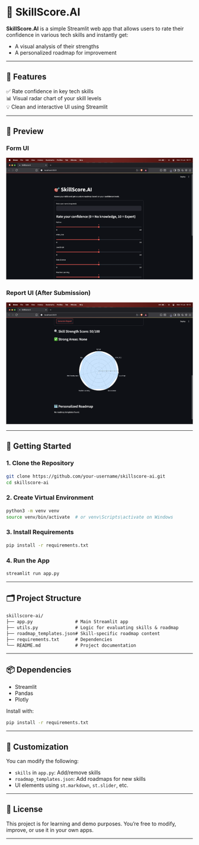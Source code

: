 # 🎯 SkillScore.AI

**SkillScore.AI** is a simple Streamlit web app that allows users to rate their confidence in various tech skills and instantly get:

- A visual analysis of their strengths
- A personalized roadmap for improvement

---

## 🧠 Features

✅ Rate confidence in key tech skills  
📊 Visual radar chart of your skill levels   
💡 Clean and interactive UI using Streamlit

---

## 📸 Preview

### Form UI

![Form Preview](/screenshots/Screenshot%202025-07-14%20at%2018.11.25.png)

### Report UI (After Submission)

![Report Preview](/screenshots/Screenshot%202025-07-14%20at%2018.12.06.png)

---

## 🚀 Getting Started

### 1. Clone the Repository

```bash
git clone https://github.com/your-username/skillscore-ai.git
cd skillscore-ai
```

### 2. Create Virtual Environment

```bash
python3 -m venv venv
source venv/bin/activate  # or venv\Scripts\activate on Windows
```

### 3. Install Requirements

```bash
pip install -r requirements.txt
```

### 4. Run the App

```bash
streamlit run app.py
```

---

## 🗂️ Project Structure

```
skillscore-ai/
├── app.py                # Main Streamlit app
├── utils.py              # Logic for evaluating skills & roadmap
├── roadmap_templates.json# Skill-specific roadmap content
├── requirements.txt      # Dependencies
└── README.md             # Project documentation
```

---

## 📦 Dependencies

- Streamlit
- Pandas
- Plotly

Install with:

```bash
pip install -r requirements.txt
```

---

## 🧩 Customization

You can modify the following:

- `skills` in `app.py`: Add/remove skills
- `roadmap_templates.json`: Add roadmaps for new skills
- UI elements using `st.markdown`, `st.slider`, etc.

---

## 📄 License

This project is for learning and demo purposes. You’re free to modify, improve, or use it in your own apps.

---
